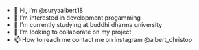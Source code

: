 - 👋 Hi, I’m @suryaalbert18
- 👀 I’m interested in development progamming
- 🌱 I’m currently studying at buddhi dharma university
- 💞️ I’m looking to collaborate on my project
- 📫 How to reach me contact me on instagram @albert_christop

<!---
suryaalbert18/suryaalbert18 is a ✨ special ✨ repository because its `README.md` (this file) appears on your GitHub profile.
You can click the Preview link to take a look at your changes.
--->
